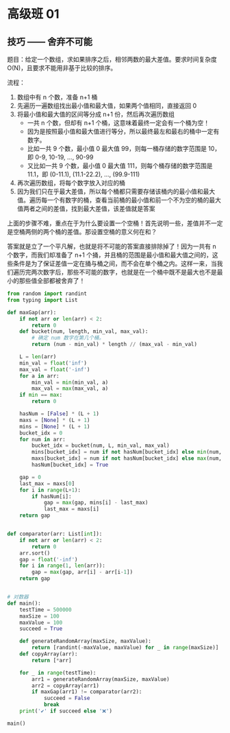 # 高级班 01

## 技巧 —— 舍弃不可能

题目：给定一个数组，求如果排序之后，相邻两数的最大差值。要求时间复杂度 O(N)，且要求不能用非基于比较的排序。

流程：
<!-- TODO: 完善流程 -->
1. 数组中有 n 个数，准备 n+1 桶
2. 先遍历一遍数组找出最小值和最大值，如果两个值相同，直接返回 0
3. 将最小值和最大值的区间等分成 n+1 份，然后再次遍历数组
    - 一共 n 个数，但却有 n+1 个桶，这意味着最终一定会有一个桶为空！
    - 因为是按照最小值和最大值进行等分，所以最终最左和最右的桶中一定有数字。
    - 比如一共 9 个数，最小值 0 最大值 99，则每一桶存储的数字范围是 10，即 0-9, 10-19, ..., 90-99
    - 又比如一共 9 个数，最小值 0 最大值 111，则每个桶存储的数字范围是 11.1，即 (0-11.1), (11.1-22.2), ..., (99.9-111)
4. 再次遍历数组，将每个数字放入对应的桶
5. 因为我们只在乎最大差值，所以每个桶都只需要存储该桶内的最小值和最大值。遍历每一个有数字的桶，查看当前桶的最小值和前一个不为空的桶的最大值两者之间的差值，找到最大差值，该差值就是答案

上面的步骤不难，重点在于为什么要设置一个空桶！首先说明一些，差值并不一定是空桶两侧的两个桶的差值。那设置空桶的意义何在和？

答案就是立了一个平凡解，也就是将不可能的答案直接排除掉了！因为一共有 n 个数字，而我们却准备了 n+1 个捅，并且桶的范围是最小值和最大值之间的，这些条件是为了保证差值一定在捅与桶之间，而不会在单个桶之内。这样一来，当我们遍历完两次数字后，那些不可能的数字，也就是在一个桶中既不是最大也不是最小的那些值全部都被舍弃了！

```py
from random import randint
from typing import List

def maxGap(arr):
    if not arr or len(arr) < 2:
        return 0
    def bucket(num, length, min_val, max_val):
        # 确定 num 数字在第几个桶。
        return (num - min_val) * length // (max_val - min_val)

    L = len(arr)
    min_val = float('inf')
    max_val = float('-inf')
    for a in arr:
        min_val = min(min_val, a)
        max_val = max(max_val, a)
    if min == max:
        return 0

    hasNum = [False] * (L + 1)
    maxs = [None] * (L + 1)
    mins = [None] * (L + 1)
    bucket_idx = 0
    for num in arr:
        bucket_idx = bucket(num, L, min_val, max_val)
        mins[bucket_idx] = num if not hasNum[bucket_idx] else min(num, mins[bucket_idx])
        maxs[bucket_idx] = num if not hasNum[bucket_idx] else max(num, maxs[bucket_idx])
        hasNum[bucket_idx] = True

    gap = 0
    last_max = maxs[0]
    for i in range(L+1):
        if hasNum[i]:
            gap = max(gap, mins[i] - last_max)
            last_max = maxs[i]
    return gap


def comparator(arr: List[int]):
    if not arr or len(arr) < 2:
        return 0
    arr.sort()
    gap = float('-inf')
    for i in range(1, len(arr)):
        gap = max(gap, arr[i] - arr[i-1])
    return gap


# 对数器
def main():
    testTime = 500000
    maxSize = 100
    maxValue = 100
    succeed = True

    def generateRandomArray(maxSize, maxValue):
        return [randint(-maxValue, maxValue) for _ in range(maxSize)]
    def copyArray(arr):
        return [*arr]

    for _ in range(testTime):
        arr1 = generateRandomArray(maxSize, maxValue)
        arr2 = copyArray(arr1)
        if maxGap(arr1) != comparator(arr2):
            succeed = False
            break
    print('✔️' if succeed else '❌')

main()
```
